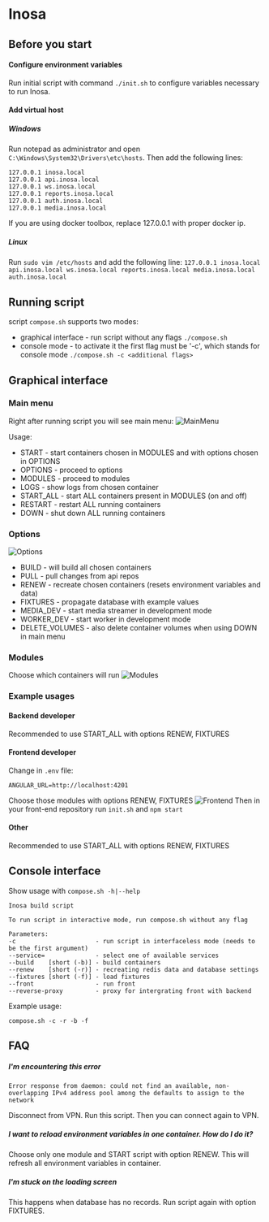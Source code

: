 
# Inosa
## Before you start
#### Configure environment variables
Run initial script with command  `./init.sh` to configure variables necessary to run Inosa.
#### Add virtual host

##### Windows

Run notepad as administrator and open `C:\Windows\System32\Drivers\etc\hosts`.
Then add the following lines:
```
127.0.0.1 inosa.local
127.0.0.1 api.inosa.local
127.0.0.1 ws.inosa.local
127.0.0.1 reports.inosa.local
127.0.0.1 auth.inosa.local
127.0.0.1 media.inosa.local
```
If you are using docker toolbox, replace 127.0.0.1 with proper docker ip.

##### Linux

Run `sudo vim /etc/hosts` and add the following line:
```127.0.0.1 inosa.local api.inosa.local ws.inosa.local reports.inosa.local media.inosa.local auth.inosa.local```  



## Running script

script `compose.sh` supports two modes:

- graphical interface - run script without any flags `./compose.sh`
- console mode - to activate it the first flag must be '-c', which stands for console mode `./compose.sh -c <additional flags>`

## Graphical interface
### Main menu
Right after running script you will see main menu: ![MainMenu](images/mainmenu.png)


Usage:
- START - start containers chosen in MODULES and with options chosen in OPTIONS
- OPTIONS - proceed to options
- MODULES - proceed to modules
- LOGS - show logs from chosen container
- START_ALL - start ALL containers present in MODULES (on and off)
- RESTART - restart ALL running containers
- DOWN - shut down ALL running containers
### Options
![Options](images/options.png)
- BUILD - will build all chosen containers
- PULL - pull changes from api repos
- RENEW - recreate chosen containers (resets environment variables and data)
- FIXTURES - propagate database with example values
- MEDIA_DEV - start media streamer in development mode
- WORKER_DEV - start worker in development mode
- DELETE_VOLUMES -  also delete container volumes when using DOWN in main menu
### Modules
Choose which containers will run
![Modules](images/modules.png)
### Example usages
#### Backend developer
Recommended to use START_ALL with options RENEW, FIXTURES
#### Frontend developer
Change in `.env` file:
```
ANGULAR_URL=http://localhost:4201
```
Choose those modules with options RENEW, FIXTURES
![Frontend](images/frontend.png)
Then in your front-end repository run `init.sh` and `npm start`
#### Other
Recommended to use START_ALL with options RENEW, FIXTURES
## Console interface
Show usage with `compose.sh -h|--help`
```
Inosa build script

To run script in interactive mode, run compose.sh without any flag

Parameters:
-c                      - run script in interfaceless mode (needs to be the first argument)
--service=              - select one of available services
--build    [short (-b)] - build containers
--renew    [short (-r)] - recreating redis data and database settings
--fixtures [short (-f)] - load fixtures
--front                 - run front
--reverse-proxy         - proxy for intergrating front with backend
```
Example usage:
```
compose.sh -c -r -b -f
```

## FAQ
##### I'm encountering this error
```
Error response from daemon: could not find an available, non-overlapping IPv4 address pool among the defaults to assign to the network
```
Disconnect from VPN. Run this script. Then you can connect again to VPN.
##### I want to reload environment variables in one container. How do I do it?
Choose only one module and START script with option RENEW. This will refresh all environment variables in container.
##### I'm stuck on the loading screen
This happens when database has no records. Run script again with option FIXTURES.


